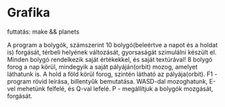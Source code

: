 # Grafika
futtatás: make && planets

A program a bolygók, számszerint 10 bolygó(beleértve a napot és a holdat is) forgását, térbeli helyének változását, gyorsaságát szimulálni készült el.
Minden bolygó rendelkezik saját értékekkel, és saját textúrával!
8 bolygó forog a nap körül, mindegyik a saját pályáján(orbit) mozog, amelyet láthatunk is. A hold a föld körül forog, szintén látható az pályája(orbit).
F1 - program rövid leírása, billentyűk bemutatása.
WASD-dal mozoghatunk, E-vel mehetünk felfelé, és Q-val lefelé.
P - megállítjuk a bolygók mozgását, forgását.
